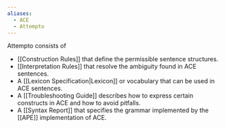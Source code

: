 ```yaml
---
aliases:
  - ACE
  - Attempto
---
```

Attempto consists of

* [[Construction Rules]] that define the permissible sentence structures.
* [[Interpretation Rules]] that resolve the ambiguity found in ACE sentences.
* A [[Lexicon Specification|Lexicon]] or vocabulary that can be used in ACE sentences.
* A [[Troubleshooting Guide]] describes how to express certain constructs in ACE and how to avoid pitfalls.
* A [[Syntax Report]] that specifies the grammar implemented by the [[APE]] implementation of ACE.
